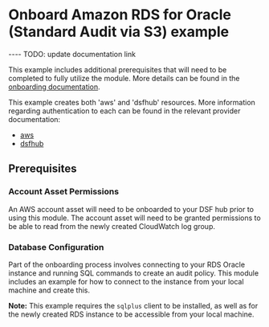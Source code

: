 # Onboard Amazon RDS for Oracle (Standard Audit via S3) example

---- TODO: update documentation link

This example includes additional prerequisites that will need to be completed to fully utilize the module. More details can be found in the [onboarding documentation](https://docs.imperva.com/bundle/onboarding-databases-to-sonar-reference-guide/page/48367051.html).

This example creates both 'aws' and 'dsfhub' resources. More information regarding authentication to each can be found in the relevant provider documentation:
- [aws](https://registry.terraform.io/providers/hashicorp/aws/latest/docs)
- [dsfhub](https://registry.terraform.io/providers/imperva/dsfhub/latest/docs)

## Prerequisites
### Account Asset Permissions
An AWS account asset will need to be onboarded to your DSF hub prior to using this module. The account asset will need to be granted permissions to be able to read from the newly created CloudWatch log group. 

### Database Configuration
Part of the onboarding process involves connecting to your RDS Oracle instance and running SQL commands to create an audit policy. This module includes an example for how to connect to the instance from your local machine and create this. 

**Note:** This example requires the ``sqlplus`` client to be installed, as well as for the newly created RDS instance to be accessible from your local machine. 
